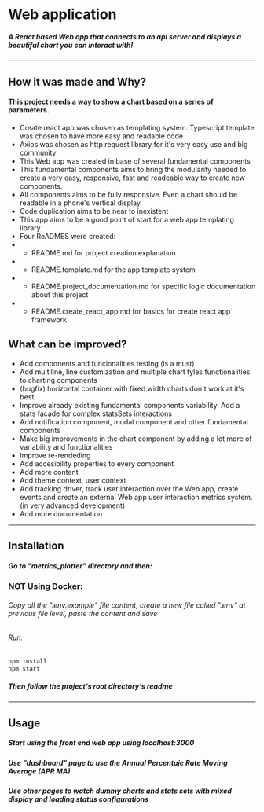 # Web application

##### A React based Web app that connects to an api server and displays a beautiful chart you can interact with!

---

## How it was made and Why?

#### This project needs a way to show a chart based on a series of parameters.

- Create react app was chosen as templating system. Typescript template was chosen to have more easy and readable code
- Axios was chosen as http request library for it's very easy use and big community
- This Web app was created in base of several fundamental components
- This fundamental components aims to bring the modularity needed to create a very easy, responsive, fast and readeable way to create new components.
- All components aims to be fully responsive. Even a chart should be readable in a phone's vertical display
- Code duplication aims to be near to inexistent
- This app aims to be a good point of start for a web app templating library
- Four ReADMES were created:
- - README.md for project creation explanation
- - README.template.md for the app template system
- - README.project_documentation.md for specific logic documentation about this project
- - README.create_react_app.md for basics for create react app framework

## What can be improved?

- Add components and funcionalities testing (is a must)
- Add multiline, line customization and multiple chart tyles functionalities to charting components
- (bugfix) horizontal container with fixed width charts don't work at it's best
- Improve already existing fundamental components variability. Add a stats facade for complex statsSets interactions
- Add notification component, modal component and other fundamental components
- Make big improvements in the chart component by adding a lot more of variability and functionalities
- Improve re-rendeding
- Add accesibility properties to every component
- Add more content
- Add theme context, user context
- Add tracking driver, track user interaction over the Web app, create events and create an external Web app user interaction metrics system. (in very advanced development)
- Add more documentation

---

## Installation

##### Go to "metrics_plotter" directory and then:

### NOT Using Docker:

###### Copy all the ".env.example" file content, create a new file called ".env" at previous file level, paste the content and save

###### Run:

```sh
npm install
npm start
```

##### Then follow the project's root directory's readme

---

## Usage

##### Start using the front end web app using localhost:3000

##### Use "dashboard" page to use the Annual Percentaje Rate Moving Average (APR MA)

##### Use other pages to watch dummy charts and stats sets with mixed display and loading status configurations
